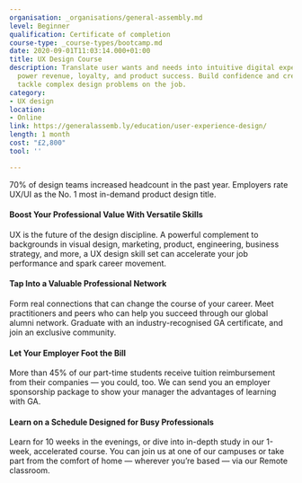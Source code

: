 ```yaml
---
organisation: _organisations/general-assembly.md
level: Beginner
qualification: Certificate of completion
course-type: _course-types/bootcamp.md
date: 2020-09-01T11:03:14.000+01:00
title: UX Design Course
description: Translate user wants and needs into intuitive digital experiences that
  power revenue, loyalty, and product success. Build confidence and credibility to
  tackle complex design problems on the job.
category:
- UX design
location:
- Online
link: https://generalassemb.ly/education/user-experience-design/
length: 1 month
cost: "£2,800"
tool: ''

---
```

70% of design teams increased headcount in the past year. Employers rate UX/UI as the No. 1 most in-demand product design title.

#### Boost Your Professional Value With Versatile Skills

UX is the future of the design discipline. A powerful complement to backgrounds in visual design, marketing, product, engineering, business strategy, and more, a UX design skill set can accelerate your job performance and spark career movement.

#### Tap Into a Valuable Professional Network

Form real connections that can change the course of your career. Meet practitioners and peers who can help you succeed through our global alumni network. Graduate with an industry-recognised GA certificate, and join an exclusive community.

#### Let Your Employer Foot the Bill

More than 45% of our part-time students receive tuition reimbursement from their companies — you could, too. We can send you an employer sponsorship package to show your manager the advantages of learning with GA.

#### Learn on a Schedule Designed for Busy Professionals

Learn for 10 weeks in the evenings, or dive into in-depth study in our 1-week, accelerated course. You can join us at one of our campuses or take part from the comfort of home — wherever you’re based — via our Remote classroom.